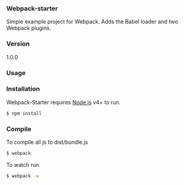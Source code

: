 ### Webpack-starter

Simple example project for Webpack. Adds the Babel loader and two Webpack plugins.

### Version
1.0.0

### Usage


### Installation

Webpack-Starter requires [Node.js](https://nodejs.org/) v4+ to run.

```sh
$ npm install
```

### Compile
To compile all js to dist/bundle.js

```sh
$ webpack
```
To watch run
```sh
$ webpack -w
```